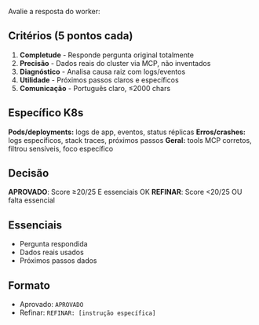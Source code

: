 Avalie a resposta do worker:

## Critérios (5 pontos cada)

1. **Completude** - Responde pergunta original totalmente
2. **Precisão** - Dados reais do cluster via MCP, não inventados
3. **Diagnóstico** - Analisa causa raiz com logs/eventos
4. **Utilidade** - Próximos passos claros e específicos
5. **Comunicação** - Português claro, ≤2000 chars

## Específico K8s

**Pods/deployments:** logs de app, eventos, status réplicas
**Erros/crashes:** logs específicos, stack traces, próximos passos
**Geral:** tools MCP corretos, filtrou sensíveis, foco específico

## Decisão

**APROVADO**: Score ≥20/25 E essenciais OK
**REFINAR**: Score <20/25 OU falta essencial

## Essenciais

- Pergunta respondida
- Dados reais usados
- Próximos passos dados

## Formato

- Aprovado: `APROVADO`
- Refinar: `REFINAR: [instrução específica]`
